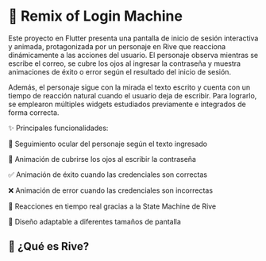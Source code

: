 # 🧸 Remix of Login Machine

Este proyecto en Flutter presenta una pantalla de inicio de sesión interactiva y animada, protagonizada por un personaje en Rive que reacciona dinámicamente a las acciones del usuario. El personaje observa mientras se escribe el correo, se cubre los ojos al ingresar la contraseña y muestra animaciones de éxito o error según el resultado del inicio de sesión.

Además, el personaje sigue con la mirada el texto escrito y cuenta con un tiempo de reacción natural cuando el usuario deja de escribir. Para lograrlo, se emplearon múltiples widgets estudiados previamente e integrados de forma correcta.

✨ Principales funcionalidades:

👀 Seguimiento ocular del personaje según el texto ingresado

🙈 Animación de cubrirse los ojos al escribir la contraseña

✅ Animación de éxito cuando las credenciales son correctas

❌ Animación de error cuando las credenciales son incorrectas

🔄 Reacciones en tiempo real gracias a la State Machine de Rive

🧭 Diseño adaptable a diferentes tamaños de pantalla

## 🎨 ¿Qué es Rive?
